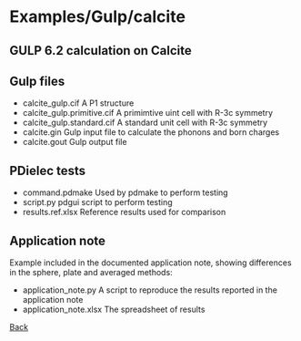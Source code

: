 # Examples/Gulp/calcite
## GULP 6.2 calculation on Calcite

## Gulp files
- calcite_gulp.cif            A P1 structure
- calcite_gulp.primitive.cif  A primimtive uint cell with R-3c symmetry
- calcite_gulp.standard.cif   A standard unit cell with R-3c symmetry
- calcite.gin                Gulp input file to calculate the phonons and born charges
- calcite.gout                Gulp output file

## PDielec tests
- command.pdmake              Used by pdmake to perform testing
- script.py                   pdgui script to perform testing
- results.ref.xlsx            Reference results used for comparison 

## Application note
Example included in the documented application note, showing differences in the sphere, plate and averaged methods:
- application_note.py      A script to reproduce the results reported in the application note
- application_note.xlsx    The spreadsheet of results

[Back](..)
